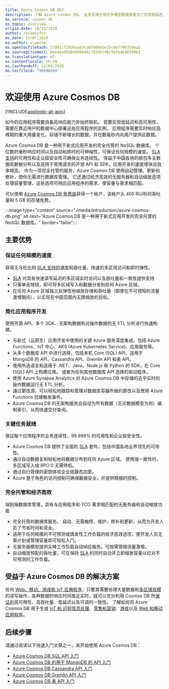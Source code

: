 ```yaml
---
title: Azure Cosmos DB 简介
description: 了解 Azure Cosmos DB。 此多区域分布式多模型数据库是为了实现低延迟、弹性可伸缩性和高可用性而构建的，提供对 NoSQL 数据的本机支持。
ms.service: cosmos-db
ms.topic: overview
origin.date: 10/23/2020
author: rockboyfor
ms.date: 12/07/2020
ms.author: v-yeche
ms.openlocfilehash: 27881cf2930aab3ca87e04e5e25c66f70635d4a2
ms.sourcegitcommit: bbe4ee95604608448cf92dec46c5bfe4b4076961
ms.translationtype: HT
ms.contentlocale: zh-CN
ms.lasthandoff: 12/04/2020
ms.locfileid: "96598694"
---
```

# <a name="welcome-to-azure-cosmos-db"></a>欢迎使用 Azure Cosmos DB
[!INCLUDE[appliesto-all-apis](includes/appliesto-all-apis.md)]

如今的应用程序需要具备高响应能力并始终联机。 若要实现低延迟和高可用性，需要在靠近用户的数据中心部署这些应用程序的实例。 应用程序需要实时响应高峰期的重大用量变化，存储不断增长的数据，并在数毫秒内向用户提供此数据。

Azure Cosmos DB 是一种用于新式应用开发的完全托管的 NoSQL 数据库。 个位数的毫秒响应时间以及自动和即时的可伸缩性，可保证任何规模的速度。 [SLA 支持](https://www.azure.cn/support/sla/cosmos-db)的可用性和企业级安全性可确保业务连续性。 得益于中国各地的统包多主数据库数据分布以及适用于常用语言的开源 API 和 SDK，应用开发的速度增快且效率增高。 作为一项完全托管的服务，Azure Cosmos DB 使用自动管理、更新和修补，使你无需进行数据库管理。 它还通过经济高效的无服务器和自动缩放选项处理容量管理，这些选项可响应应用程序的需求，使容量与需求相匹配。

<!-- Not Avaialble [Try Azure Cosmos DB for free](https://www.azure.cn/try/cosmosdb/)-->

可以使用 [Azure Cosmos DB 免费层](optimize-dev-test.md#azure-cosmos-db-free-tier)获得一个帐户，该帐户头 400 RU/秒的吞吐量和 5 GB 的存储免费。

<!-- Not Avaialble [Try Azure Cosmos DB for free](https://www.azure.cn/try/cosmosdb/)-->

:::image type="content" source="./media/introduction/azure-cosmos-db.png" alt-text="Azure Cosmos DB 是一种用于新式应用开发的完全托管的 NoSQL 数据库。" border="false":::

## <a name="key-benefits"></a>主要优势

### <a name="guaranteed-speed-at-any-scale"></a>保证任何规模的速度

获得无与伦比的 [SLA 支持的](https://www.azure.cn/support/sla/cosmos-db)速度和吞吐量、快速的多区域访问和即时弹性。

- [SLA](https://www.azure.cn/support/sla/cosmos-db) 对具有快速读写延迟的多区域实时访问以及吞吐量和一致性提供支持
- 只需单击按钮，即可将多区域写入和数据分发到任何 Azure 区域。
- 在任何 Azure 区域独立且弹性地缩放存储和吞吐量（即使在不可预知的流量激增期间），以实现在中国范围内无限缩放的目标。

### <a name="simplified-application-development"></a>简化应用程序开发

使用开源 API、多个 SDK、无架构数据和对操作数据的无 ETL 分析进行快速构建。

- 与新式（云原生）应用开发中使用的关键 Azure 服务深度集成，包括 Azure Functions、IoT 中心、AKS (Azure Kubernetes Service)、应用服务等。
- 从多个数据库 API 中进行选择，包括本机 Core (SQL) API、适用于 MongoDB 的 API、Cassandra API、Gremlin API 和表 API。
- 使用所选语言和适用于 .NET、Java、Node.js 和 Python 的 SDK，在 Core (SQL) API 上构建应用。 或者为任何其他数据库 API 选择的驱动程序。
- 使用 Azure Synapse Analytics 对 Azure Cosmos DB 中存储的近乎实时的操作数据运行无 ETL 分析。
- 通过更改源，可以轻松地跟踪和管理对数据库容器所做的更改以及使用 Azure Functions 创建触发事件。
- Azure Cosmos DB 的无架构服务会自动为所有数据（无论数据模型为何）编制索引，从而快速交付查询。

### <a name="mission-critical-ready"></a>关键任务就绪

保证每个应用程序的业务连续性、99.999% 的可用性和企业级安全性。

- Azure Cosmos DB 提供了全面的 [SLA](https://www.azure.cn/support/sla/cosmos-db) 套件，包括中国各地业界领先的可用性。
- 通过自动数据复制轻松地将数据分布到任何 Azure 区域。 使用强一致性时，多区域写入或 RPO 0 无需停机。
- 通过自行管理的密钥体验企业级静态加密。
- Azure 基于角色的访问控制可确保数据安全，并提供精细的控制。

### <a name="fully-managed-and-cost-effective"></a>完全托管和经济高效

端到端数据库管理，具有与应用程序和 TCO 需求相匹配的无服务器和自动缩放功能

- 完全托管的数据库服务。 自动、无需触控、维护、修补和更新，从而为开发人员了节省时间和资金。
- 适用于任何规模的不可预测或偶发性工作负载的经济高效选项，使开发人员无需计划或管理容量即可轻松入门。
- 无服务器模型提供尖峰工作负载自动响应服务，可按需管理流量激增。
- 自动缩放预配的吞吐量，可在保持 [SLA](https://www.azure.cn/support/sla/cosmos-db) 的同时自动并立即缩放容量以应对不可预测的工作负载。

## <a name="solutions-that-benefit-from-azure-cosmos-db"></a>受益于 Azure Cosmos DB 的解决方案

任何 [Web、移动、游戏和 IoT 应用程序](use-cases.md)，只要其需要处理大量数据和[多区域规模](distribute-data-globally.md)的读写操作，各种数据的响应时间接近实时，就可以充分利用 Cosmos DB 所[保证的](https://www.azure.cn/support/sla/cosmos-db/)高可用性、高吞吐量、低延迟以及可调的一致性。 了解如何将 Azure Cosmos DB 用于生成 [IoT 和 远程信息处理](use-cases.md#iot-and-telematics)、[零售和营销](use-cases.md#retail-and-marketing)、[游戏](use-cases.md#gaming)以及 [Web 和移动应用程序](use-cases.md#web-and-mobile-applications)。

## <a name="next-steps"></a>后续步骤

请通过阅读以下快速入门文章之一，来开始使用 Azure Cosmos DB：

- [Azure Cosmos DB SQL API 入门](create-sql-api-dotnet.md)
- [Azure Cosmos DB 的用于 MongoDB 的 API 入门](create-mongodb-nodejs.md)
- [Azure Cosmos DB Cassandra API 入门](create-cassandra-dotnet.md)
- [Azure Cosmos DB Gremlin API 入门](create-graph-dotnet.md)
- [Azure Cosmos DB 表 API 入门](create-table-dotnet.md)


<!--MOONCAKE: Not Available on [Try Azure Cosmos DB for free](https://www.azure.cn/try/cosmosdb/)-->
<!-- Update_Description: update meta properties, wording update, update link -->